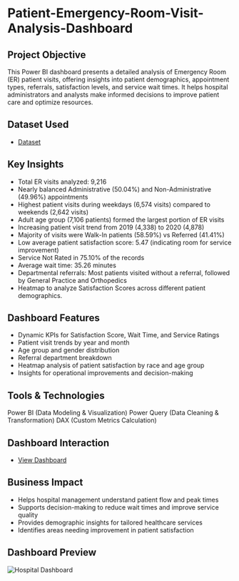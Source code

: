 # Patient-Emergency-Room-Visit-Analysis-Dashboard
## Project Objective
This Power BI dashboard presents a detailed analysis of Emergency Room (ER) patient visits, offering insights into patient demographics, appointment types, referrals, satisfaction levels, and service wait times. It helps hospital administrators and analysts make informed decisions to improve patient care and optimize resources.

## Dataset Used
- <a href="https://github.com/priti7540/Patients-Emergency-Room-Visit-Analysis-Dashboard/blob/main/Hospital%20ER.csv">Dataset</a>

## Key Insights
- Total ER visits analyzed: 9,216
- Nearly balanced Administrative (50.04%) and Non-Administrative (49.96%) appointments
- Highest patient visits during weekdays (6,574 visits) compared to weekends (2,642 visits)
- Adult age group (7,106 patients) formed the largest portion of ER visits
- Increasing patient visit trend from 2019 (4,338) to 2020 (4,878)
- Majority of visits were Walk-In patients (58.59%) vs Referred (41.41%)
- Low average patient satisfaction score: 5.47 (indicating room for service improvement)
- Service Not Rated in 75.10% of the records
- Average wait time: 35.26 minutes
- Departmental referrals: Most patients visited without a referral, followed by General Practice and Orthopedics
- Heatmap to analyze Satisfaction Scores across different patient demographics.

## Dashboard Features
- Dynamic KPIs for Satisfaction Score, Wait Time, and Service Ratings
- Patient visit trends by year and month
- Age group and gender distribution
- Referral department breakdown
- Heatmap analysis of patient satisfaction by race and age group
- Insights for operational improvements and decision-making

## Tools & Technologies
Power BI (Data Modeling & Visualization)
Power Query (Data Cleaning & Transformation)
DAX (Custom Metrics Calculation)

## Dashboard Interaction
- <a href="https://github.com/priti7540/Patients-Emergency-Room-Visit-Analysis-Dashboard/blob/main/Hospital%20Dashboard.png">View Dashboard</a>

## Business Impact
- Helps hospital management understand patient flow and peak times
- Supports decision-making to reduce wait times and improve service quality
- Provides demographic insights for tailored healthcare services
- Identifies areas needing improvement in patient satisfaction

## Dashboard Preview
![Hospital Dashboard](https://github.com/user-attachments/assets/86c120de-e957-4e24-b337-ea2a357d677d)


